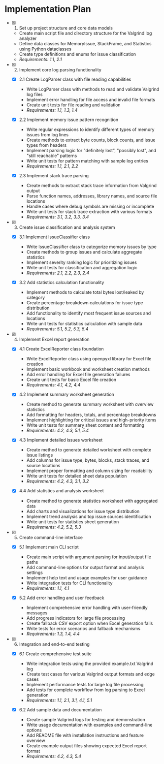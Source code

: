 # Implementation Plan

- [x] 1. Set up project structure and core data models
  - Create main script file and directory structure for the Valgrind log analyzer
  - Define data classes for MemoryIssue, StackFrame, and Statistics using Python dataclasses
  - Create type definitions and enums for issue classification
  - _Requirements: 1.1, 2.1_

- [x] 2. Implement core log parsing functionality
  - [x] 2.1 Create LogParser class with file reading capabilities
    - Write LogParser class with methods to read and validate Valgrind log files
    - Implement error handling for file access and invalid file formats
    - Create unit tests for file reading and validation
    - _Requirements: 1.1, 1.3, 1.4_

  - [x] 2.2 Implement memory issue pattern recognition
    - Write regular expressions to identify different types of memory issues from log lines
    - Create methods to extract byte counts, block counts, and issue types from headers
    - Implement parsing logic for "definitely lost", "possibly lost", and "still reachable" patterns
    - Write unit tests for pattern matching with sample log entries
    - _Requirements: 1.1, 2.1, 2.2_

  - [x] 2.3 Implement stack trace parsing
    - Create methods to extract stack trace information from Valgrind output
    - Parse function names, addresses, library names, and source file locations
    - Handle cases where debug symbols are missing or incomplete
    - Write unit tests for stack trace extraction with various formats
    - _Requirements: 3.1, 3.2, 3.3, 3.4_

- [x] 3. Create issue classification and analysis system
  - [x] 3.1 Implement IssueClassifier class
    - Write IssueClassifier class to categorize memory issues by type
    - Create methods to group issues and calculate aggregate statistics
    - Implement severity ranking logic for prioritizing issues
    - Write unit tests for classification and aggregation logic
    - _Requirements: 2.1, 2.2, 2.3, 2.4_

  - [x] 3.2 Add statistics calculation functionality
    - Implement methods to calculate total bytes lost/leaked by category
    - Create percentage breakdown calculations for issue type distribution
    - Add functionality to identify most frequent issue sources and locations
    - Write unit tests for statistics calculation with sample data
    - _Requirements: 5.1, 5.2, 5.3, 5.4_

- [x] 4. Implement Excel report generation
  - [x] 4.1 Create ExcelReporter class foundation
    - Write ExcelReporter class using openpyxl library for Excel file creation
    - Implement basic workbook and worksheet creation methods
    - Add error handling for Excel file generation failures
    - Create unit tests for basic Excel file creation
    - _Requirements: 4.1, 4.2, 4.4_

  - [x] 4.2 Implement summary worksheet generation
    - Create method to generate summary worksheet with overview statistics
    - Add formatting for headers, totals, and percentage breakdowns
    - Implement highlighting for critical issues and high-priority items
    - Write unit tests for summary sheet content and formatting
    - _Requirements: 4.2, 4.3, 5.1, 5.4_

  - [x] 4.3 Implement detailed issues worksheet
    - Create method to generate detailed worksheet with complete issue listings
    - Add columns for issue type, bytes, blocks, stack traces, and source locations
    - Implement proper formatting and column sizing for readability
    - Write unit tests for detailed sheet data population
    - _Requirements: 4.2, 4.3, 3.1, 3.2_

  - [x] 4.4 Add statistics and analysis worksheet
    - Create method to generate statistics worksheet with aggregated data
    - Add charts and visualizations for issue type distribution
    - Implement trend analysis and top issue sources identification
    - Write unit tests for statistics sheet generation
    - _Requirements: 4.2, 5.2, 5.3_

- [x] 5. Create command-line interface
  - [x] 5.1 Implement main CLI script
    - Create main script with argument parsing for input/output file paths
    - Add command-line options for output format and analysis settings
    - Implement help text and usage examples for user guidance
    - Write integration tests for CLI functionality
    - _Requirements: 1.1, 4.1_

  - [x] 5.2 Add error handling and user feedback
    - Implement comprehensive error handling with user-friendly messages
    - Add progress indicators for large file processing
    - Create fallback CSV export option when Excel generation fails
    - Write tests for error scenarios and fallback mechanisms
    - _Requirements: 1.3, 1.4, 4.4_

- [x] 6. Integration and end-to-end testing
  - [x] 6.1 Create comprehensive test suite
    - Write integration tests using the provided example.txt Valgrind log
    - Create test cases for various Valgrind output formats and edge cases
    - Implement performance tests for large log file processing
    - Add tests for complete workflow from log parsing to Excel generation
    - _Requirements: 1.1, 2.1, 3.1, 4.1, 5.1_

  - [x] 6.2 Add sample data and documentation
    - Create sample Valgrind logs for testing and demonstration
    - Write usage documentation with examples and command-line options
    - Add README file with installation instructions and feature overview
    - Create example output files showing expected Excel report format
    - _Requirements: 4.2, 4.3, 5.4_